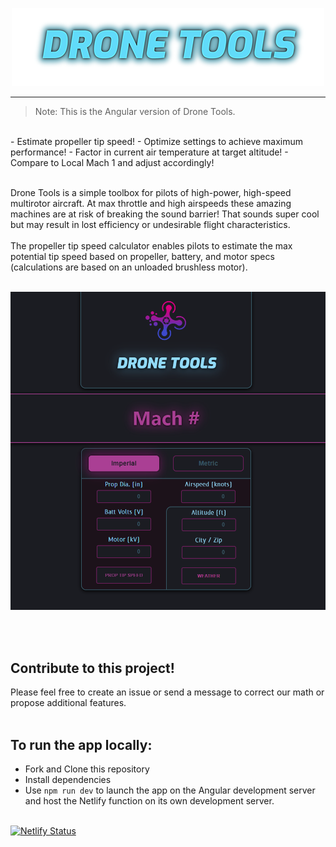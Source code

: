 <p align="center">
  <a href="https://dronetools.dev/"><img src="https://github.com/rboyle-software/drone-tools/blob/a1cb94f51c795f3afe8f2c3e01e31c3a80b9725c/public/dt-logo-transparent1.png" width="500px"></a>
</p>
<hr>

> Note: This is the Angular version of Drone Tools.

<br>
- Estimate propeller tip speed!
- Optimize settings to achieve maximum performance!
- Factor in current air temperature at target altitude!
- Compare to Local Mach 1 and adjust accordingly!
<br><br>


Drone Tools is a simple toolbox for pilots of high-power, high-speed multirotor aircraft. At max throttle and high airspeeds these amazing machines are at risk of breaking the sound barrier! That sounds super cool but may result in lost efficiency or undesirable flight characteristics.
<br><br>
The propeller tip speed calculator enables pilots to estimate the max potential tip speed based on propeller, battery, and motor specs (calculations are based on an unloaded brushless motor).
<br><br>


<p align="center">
  <img src="https://github.com/rboyle-software/drone-tools/blob/9e11fb54c31db66d6a5cbe0e501708f65f5c422b/public/drone-tools-ui.png" width="600px">
</p>
<br><br>

## Contribute to this project!

Please feel free to create an issue or send a message to correct our math or propose additional features.
<br><br>

## To run the app locally:

- Fork and Clone this repository
- Install dependencies
- Use `npm run dev` to launch the app on the Angular development server and host the Netlify function on its own development server.
<br><br>

[![Netlify Status](https://api.netlify.com/api/v1/badges/6f6dff66-ad04-4a3f-92e1-de950d63eb5b/deploy-status)](https://app.netlify.com/sites/dronetools-ng/deploys)
